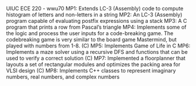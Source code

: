 UIUC ECE 220 - wwu70
  MP1: Extends LC-3 (Assembly) code to compute histogram of letters and non-letters in a string
  MP2: An LC-3 (Assembly) program capable of evaluating postfix expressions using a stack
  MP3: A C program that prints a row from Pascal’s triangle
  MP4: Implements some of the logic and process the user inputs for a code-breaking game. The codebreaking game is very similar to the board game Mastermind, but played with              numbers from 1-8. (C)
  MP5: Implements Game of Life in C
  MP6: Implements a maze solver using a recursive DFS and functions that can be used to verify a correct solution (C)
  MP7: Implemented a floorplanner that layouts a set of rectangular modules and optimizes the packing area for VLSI design (C)
  MP8: Implements C++ classes to represent imaginary numbers, real numbers, and complex numbers
